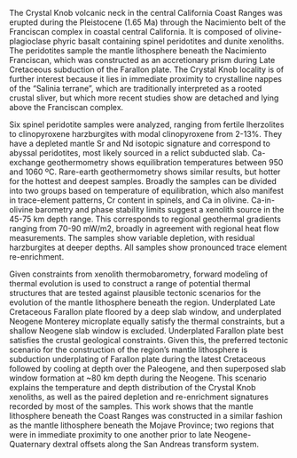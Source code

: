The Crystal Knob volcanic neck in the central California Coast Ranges was
erupted during the Pleistocene (1.65 Ma) through the
Nacimiento belt of the Franciscan complex in coastal central
California. It is composed of
olivine-plagioclase phyric basalt containing spinel peridotites and
dunite xenoliths. The peridotites sample the mantle lithosphere beneath the
Nacimiento Franciscan, which was constructed as an accretionary prism during
Late Cretaceous subduction of the Farallon plate.
The Crystal Knob locality is of further interest because it lies in immediate
proximity to crystalline nappes of the “Salinia terrane”, which are
traditionally interpreted as a rooted crustal sliver,
but which more recent studies show are detached and
lying above the Franciscan complex.

Six spinel peridotite samples were analyzed, ranging from fertile lherzolites
to clinopyroxene harzburgites with modal clinopyroxene from 2-13%. They have
a depleted mantle Sr and Nd isotopic signature and correspond to abyssal peridotites,
most likely sourced in a relict subducted slab. Ca-exchange geothermometry
shows equilibration temperatures between 950 and 1060 ºC. Rare-earth
geothermometry shows similar results, but hotter for the hottest and deepest samples.
Broadly the samples can be divided into two groups based on temperature of
equilibration, which also manifest in trace-element patterns, Cr content in
spinels, and Ca in olivine. Ca-in-olivine barometry and phase stability limits
suggest a xenolith source in the 45-75 km
depth range. This corresponds to regional geothermal
gradients ranging from 70-90 mW/m2, broadly in agreement with regional heat
flow measurements.
The samples show variable depletion, with residual harzburgites at deeper depths.
All samples show pronounced trace element re-enrichment.

Given constraints from xenolith thermobarometry, forward modeling of thermal
evolution is used to construct a range of potential thermal structures that are
tested against plausible tectonic scenarios for the evolution of the mantle
lithosphere beneath the region. Underplated Late Cretaceous Farallon plate
floored by a deep slab window, and underplated Neogene Monterey microplate
equally satisfy the thermal constraints, but a shallow Neogene slab window is
excluded. Underplated Farallon plate best satisfies the crustal geological
constraints. Given this, the preferred tectonic scenario for the construction
of the region’s mantle lithosphere is subduction underplating of Farallon plate
during the latest Cretaceous followed by cooling at depth over the Paleogene,
and then superposed slab window formation at ~80 km depth during the Neogene.
This scenario explains the temperature and depth distribution of the Crystal
Knob xenoliths, as well as the paired depletion and re-enrichment signatures
recorded by most of the samples. This work shows that the mantle lithosphere
beneath the Coast Ranges was constructed in a similar fashion as the mantle
lithosphere beneath the Mojave Province; two regions that were in immediate
proximity to one another prior to late Neogene-Quaternary dextral offsets along
the San Andreas transform system.

